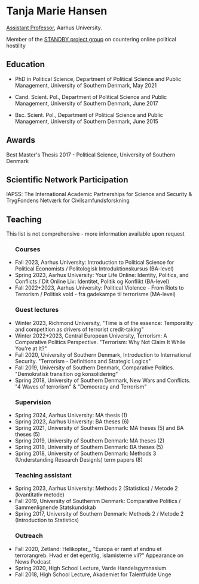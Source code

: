 <html>
<body>

<h1>Tanja Marie Hansen</h1>

<p> <a href="https://pure.au.dk/portal/da/persons/tanja-marie-hansen(61dfb000-a445-4d3b-876b-1d4331fa1547).html">Assistant Professor</a>, Aarhus University.</p>
<p2>Member of the <a href="https://ps.au.dk/forskning/forskningsprojekter/standby/participants">STANDBY project group</a> on countering online political hostility </p2>


 <h2>Education</h2>
 
 <ul>
  <li>PhD in Political Science, Department of Political Science and Public Management, University of Southern Denmark, May 2021</li>
   <p> </p>
  <li>Cand. Scient. Pol., Department of Political Science and Public Management, University of Southern Denmark, June 2017</li>
   <p> </p>
  <li>Bsc. Scient. Pol., Department of Political Science and Public Management, University of Southern Denmark, June 2015</li>
 </ul>
  
  <h2>Awards</h2>
  <p>Best Master's Thesis 2017 - Political Science, University of Southern Denmark<p>

  <h2>Scientific Network Participation</h2>
  <p>IAPSS: The International Academic Partnerships for Science and Security & TrygFondens Netværk for Civilsamfundsforskning</p>
 
 <h2>Teaching</h2>
 <p>This list is not comprehensive - more information available upon request</p>

<ul>
<h3>Courses</h3>
<li> Fall 2023, Aarhus University: Introduction to Political Science for Political Economists / Politologisk Introduktionskursus (BA-level)</li>
<li> Spring 2023, Aarhus University: Your Life Online: Identity, Politics, and Conflicts / Dit Online Liv: Identitet, Politik og Konflikt (BA-level)</li>
 <li> Fall 2022+2023, Aarhus University: Political Violence - From Riots to Terrorism / Politisk vold - fra gadekampe til terrorisme (MA-level)</li>
</ul>
  
 <ul>
  <h3>Guest lectures</h3>
  <li> Winter 2023, Richmond University, "Time is of the essence: Temporality and competition as drivers of terrorist credit-taking"</li>
  <li> Winter 2022+2023, Central European University, Terrorism: A Comparative Politics Perspective. "Terrorism: Why Not Claim It While You're at It?"</li>
  <li> Fall 2020, University of Southern Denmark, Introduction to International Security. "Terrorism - Definitions and Strategic Logics"</li>
  <li> Fall 2019, University of Southern Denmark, Comparative Politics. "Demokratisk transition og konsolidering"</li>
  <li> Spring 2018, University of Southern Denmark, New Wars and Conflicts. "4 Waves of terrorism" & "Democracy and Terrorism"</li>
  
  <h3>Supervision</h3>
  <li> Spring 2024, Aarhus University: MA thesis (1)</li>
  <li> Spring 2023, Aarhus University: BA theses (6)</li>
  <li> Spring 2021, University of Southern Denmark: MA theses (5) and BA theses (5)</li>
  <li> Spring 2019, University of Southern Denmark: MA theses (2)
  <li> Spring 2018, University of Southern Denmark: BA theses (5)
  <li> Spring 2018, University of Southern Denmark: Methods 3 (Understanding Research Designls) term papers (8)
   
  <h3>Teaching assistant</h3>
  <li> Spring 2023, Aarhus University: Methods 2 (Statistics) / Metode 2 (kvantitativ metode)</li>
  <li> Fall 2019, University of Southernm Denmark: Comparative Politics / Sammenlignende Statskundskab</li>
  <li> Spring 2017, University of Southern Denmark: Methods 2 / Metode 2 (Introduction to Statistics)</li>
  <h3>Outreach</h3>
  <li> Fall 2020, Zetland: Helikopter_, "Europa er ramt af endnu et terrorangreb. Hvad er det egentlig, islamisterne vil?" Appearance on News Podcast</li>
  <li> Spring 2020, High School Lecture, Varde Handelsgymnasium</li>
  <li> Fall 2018, High School Lecture, Akademiet for Talentfulde Unge</li>




